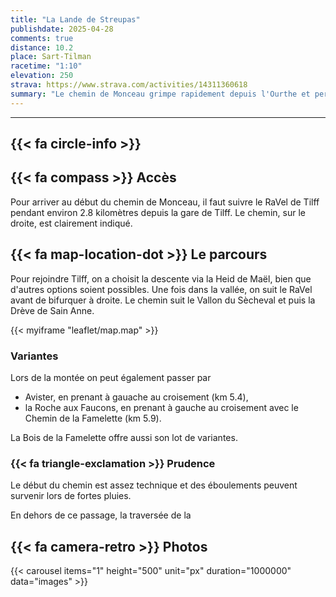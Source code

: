 ```yaml
---
title: "La Lande de Streupas"
publishdate: 2025-04-28
comments: true
distance: 10.2
place: Sart-Tilman
racetime: "1:10"
elevation: 250	
strava: https://www.strava.com/activities/14311360618
summary: "Le chemin de Monceau grimpe rapidement depuis l'Ourthe et permet de rejoindre le Bois de la Famelette."
---
```


---------------------------

## {{< fa circle-info >}}


## {{< fa compass >}} Accès

Pour arriver au début du chemin de Monceau, il faut suivre le RaVel de Tilff pendant environ 2.8 kilomètres depuis la gare de Tilff. Le chemin, sur le droite, est clairement indiqué.

## {{< fa map-location-dot >}} Le parcours

Pour rejoindre Tilff, on a choisit la descente via la Heid de Maël, bien que d'autres options soient possibles. Une fois dans la vallée, on suit le RaVel avant de bifurquer à droite. 
Le chemin suit le Vallon du Sècheval et puis la Drève de Sain Anne. 

{{< myiframe "leaflet/map.map" >}}

### Variantes

Lors de la montée on peut également passer par 
- Avister, en prenant à gauache au croisement (km 5.4),
- la Roche aux Faucons, en prenant à gauche au croisement avec le Chemin de la Famelette (km 5.9).

La Bois de la Famelette offre aussi son lot de variantes.

### {{< fa triangle-exclamation >}} Prudence

Le début du chemin est assez technique et des éboulements peuvent survenir lors de fortes pluies. 

En dehors de ce passage, la traversée de la 

## {{< fa camera-retro >}} Photos

{{< carousel items="1" height="500" unit="px" duration="1000000" data="images" >}}



